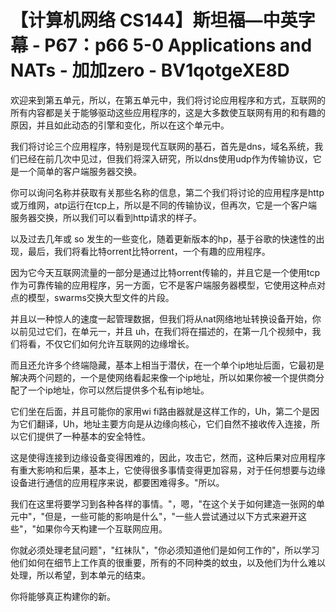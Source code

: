 # 【计算机网络 CS144】斯坦福—中英字幕 - P67：p66 5-0 Applications and NATs - 加加zero - BV1qotgeXE8D

欢迎来到第五单元，所以，在第五单元中，我们将讨论应用程序和方式，互联网的所有内容都是关于能够驱动这些应用程序的，这是大多数使互联网有用的和有趣的原因，并且如此动态的引擎和变化，所以在这个单元中。

我们将讨论三个应用程序，特别是现代互联网的基石，首先是dns，域名系统，我们已经在前几次中见过，但我们将深入研究，所以dns使用udp作为传输协议，它是一个简单的客户端服务器交换。

你可以询问名称并获取有关那些名称的信息，第二个我们将讨论的应用程序是http或万维网，atp运行在tcp上，所以是不同的传输协议，但再次，它是一个客户端服务器交换，所以我们可以看到http请求的样子。

以及过去几年或 so 发生的一些变化，随着更新版本的hp，基于谷歌的快速性的出现，最后，我们将看比特orrent比特orrent，一个有趣的应用程序。

因为它今天互联网流量的一部分是通过比特orrent传输的，并且它是一个使用tcp作为可靠传输的应用程序，另一方面，它不是客户端服务器模型，它使用这种点对点的模型，swarms交换大型文件的片段。

并且以一种惊人的速度一起管理数据，但我们将从nat网络地址转换设备开始，你以前见过它们，在单元一，并且 uh，在我们将在描述的，在第一几个视频中，我们将看，不仅它们如何允许互联网的边缘增长。

而且还允许多个终端隐藏，基本上相当于潜伏，在一个单个ip地址后面，它最初是解决两个问题的，一个是使网络看起来像一个ip地址，所以如果你被一个提供商分配了一个ip地址，你可以然后提供多个私有ip地址。

它们坐在后面，并且可能你的家用wi fi路由器就是这样工作的，Uh，第二个是因为它们翻译，Uh，地址主要方向是从边缘向核心，它们自然不接收传入连接，所以它们提供了一种基本的安全特性。

这是使得连接到边缘设备变得困难的，因此，攻击它，然而，这种后果对应用程序有重大影响和后果，基本上，它使得很多事情变得更加容易，对于任何想要与边缘设备进行通信的应用程序来说，都要困难得多。"所以。

我们在这里将要学习到各种各样的事情。"，嗯，"在这个关于如何建造一张网的单元中"，"但是，一些可能的影响是什么"，"一些人尝试通过以下方式来避开这些"，"如果你今天构建一个互联网应用。

你就必须处理老鼠问题"，"红袜队"，"你必须知道他们是如何工作的"，所以学习他们如何在细节上工作真的很重要，所有的不同种类的蚊虫，以及他们为什么难以处理，所以希望，到本单元的结束。

你将能够真正构建你的新。